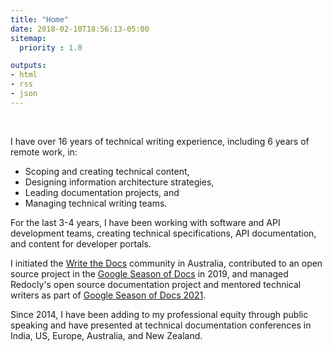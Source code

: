 ```yaml
---
title: "Home"
date: 2018-02-10T18:56:13-05:00
sitemap:
  priority : 1.0

outputs:
- html
- rss
- json
---
```

<br />

I have over 16 years of technical writing experience, including 6 years of remote work, in:

- Scoping and creating technical content,
- Designing information architecture strategies,
- Leading documentation projects, and
- Managing technical writing teams.

For the last 3-4 years, I have been working with software and API development teams, creating technical specifications, API documentation, and content for developer portals.

I initiated the [Write the Docs](https://www.writethedocs.org/) community in Australia, contributed to an open source project in the [Google Season of Docs](https://developers.google.com/season-of-docs/docs/2019/participants) in 2019, and managed Redocly's open source documentation project and mentored technical writers as part of [Google Season of Docs 2021](https://developers.google.com/season-of-docs/docs/participants).

Since 2014, I have been adding to my professional equity through public speaking and have presented at technical documentation conferences in India, US, Europe, Australia, and New Zealand.
